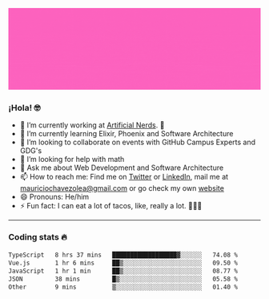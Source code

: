 ![Banner](banner.gif)

### ¡Hola! 🤓

- 🔭 I’m currently working at [Artificial Nerds](https://nerds.ai/). 🤖
- 🌱 I’m currently learning Elixir, Phoenix and Software Architecture
- 👯 I’m looking to collaborate on events with GitHub Campus Experts and GDG's
- 🤔 I’m looking for help with math
- 💬 Ask me about Web Development and Software Architecture
- 📫 How to reach me: Find me on [Twitter](https://twitter.com/ultr4nerd) or [LinkedIn](https://www.linkedin.com/in/mauricio-chávez-olea-4b46b7147/), mail me at [mauriciochavezolea@gmail.com](mailto:mauriciochavezolea@gmail.com) or go check my own [website](mauriciochavez.surge.sh)
- 😄 Pronouns: He/him
- ⚡ Fun fact: I can eat a lot of tacos, like, really a lot. 🌮🌮🌮

---

### Coding stats 🔥

<!--START_SECTION:waka-->
```text
TypeScript   8 hrs 37 mins   ██████████████████▓░░░░░░   74.08 % 
Vue.js       1 hr 6 mins     ██▒░░░░░░░░░░░░░░░░░░░░░░   09.50 % 
JavaScript   1 hr 1 min      ██▒░░░░░░░░░░░░░░░░░░░░░░   08.77 % 
JSON         38 mins         █▒░░░░░░░░░░░░░░░░░░░░░░░   05.58 % 
Other        9 mins          ▒░░░░░░░░░░░░░░░░░░░░░░░░   01.40 % 
```
<!--END_SECTION:waka-->
